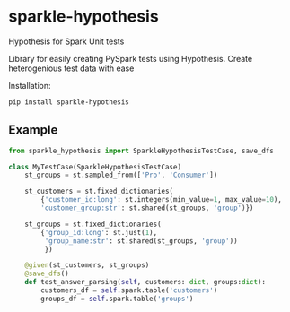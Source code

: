 # sparkle-hypothesis
Hypothesis for Spark Unit tests

Library for easily creating PySpark tests using Hypothesis. Create heterogenious test data with ease

Installation:
```bash
pip install sparkle-hypothesis
```

## Example
```python
from sparkle_hypothesis import SparkleHypothesisTestCase, save_dfs

class MyTestCase(SparkleHypothesisTestCase)
    st_groups = st.sampled_from(['Pro', 'Consumer'])

    st_customers = st.fixed_dictionaries(
        {'customer_id:long': st.integers(min_value=1, max_value=10),
        'customer_group:str': st.shared(st_groups, 'group')})

    st_groups = st.fixed_dictionaries(
        {'group_id:long': st.just(1),
         'group_name:str': st.shared(st_groups, 'group'))
         })

    @given(st_customers, st_groups)
    @save_dfs()
    def test_answer_parsing(self, customers: dict, groups:dict):
        customers_df = self.spark.table('customers')
        groups_df = self.spark.table('groups')
```
